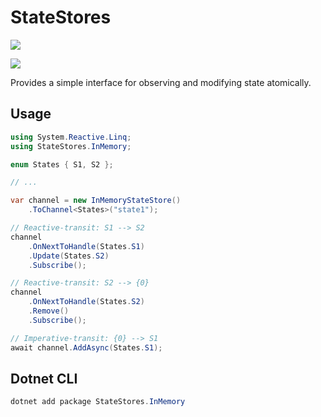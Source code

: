 # StateStores

[![](https://github.com/JanDonnermayer/StateStores/workflows/UnitTests/badge.svg)](
https://github.com/JanDonnermayer/StateStores/actions)

[![](https://img.shields.io/badge/nuget-v0.0.4-blue.svg)](
https://www.nuget.org/packages/StateStores.InMemory/)

Provides a simple interface for observing and modifying state atomically.

## Usage

```csharp
using System.Reactive.Linq;
using StateStores.InMemory;

enum States { S1, S2 };

// ...

var channel = new InMemoryStateStore()
    .ToChannel<States>("state1");

// Reactive-transit: S1 --> S2
channel
    .OnNextToHandle(States.S1)
    .Update(States.S2)
    .Subscribe();

// Reactive-transit: S2 --> {0}
channel
    .OnNextToHandle(States.S2)
    .Remove()
    .Subscribe();

// Imperative-transit: {0} --> S1
await channel.AddAsync(States.S1);
```

## Dotnet CLI

```powershell
dotnet add package StateStores.InMemory
```
